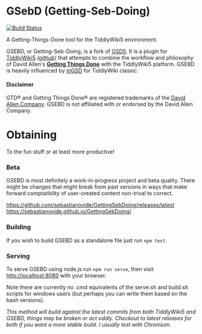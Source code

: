 # GSebD (Getting-Seb-Doing)

[![Build Status](https://travis-ci.org/sebastianovide/GettingSebDoing.svg?branch=master)](https://travis-ci.org/sebastianovide/GettingSebDoing)

A Getting-Things-Done tool for the TiddlyWiki5 environment.

GSEBD, or Getting-Seb-Doing, is a fork of [GSD5](https://github.com/roma0104/gsd5). It is a plugin for [TiddlyWiki5](http://tiddlywiki.com) *[(github)](https://github.com/Jermolene/TiddlyWiki5/)* that attempts to combine the workflow and philosophy of David Allen's **[Getting Things Done](http://www.amazon.com/Getting-Things-Done-Stress-Free-Productivity/dp/0142000280/)** with the TiddlyWiki5 platform.  GSEBD is heavily influenced by [mGSD](http://mgsd.tiddlyspot.com/) for TiddlyWiki classic.

#### Disclaimer
GTD® and Getting Things Done® are registered trademarks of the [David Allen Company](http://www.davidco.com). GSEBD is not affiliated with or endorsed by the David Allen Company.

# Obtaining

To the fun stuff or at least more productive!

### Beta

GSEBD is most definitely a work-in-progress project and beta quality.  There might be changes that might break from past versions in ways that make forward comptatiblity of user-created content non-trival to correct.

https://github.com/sebastianovide/GettingSebDoing/releases/latest
https://sebastianovide.github.io/GettingSebDoing/

### Building

If you wish to build GSEBD as a standalone file just run `npm test`.

### Serving

To serve GSEBD using node.js run `npm run serve`, then visit <http://localhost:8080> with your browser.

Note there are currently no .cmd equivalents of the serve.sh and build.sh scripts for windows users (but perhaps you can write them based on the bash versions).

*This method will build against the latest commits from both TiddlyWiki5 and GSEBD, things may be broken or act oddly.  Checkout to latest releases for both if you want a more stable build.  I usually test with Chromium.*
